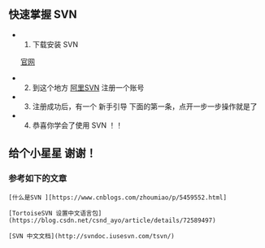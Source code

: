 ## 快速掌握 SVN 


* 1. 下载安装 SVN 

    [官网](https://tortoisesvn.net/downloads.zh.html)
   
* 2. 到这个地方 [阿里SVN](http://www.alisvn.com/) 注册一个账号

* 3. 注册成功后，有一个 新手引导 下面的第一条，点开一步一步操作就是了 

* 4. 恭喜你学会了使用 SVN ！！


## 给个小星星 谢谢！


### 参考如下的文章

    [什么是SVN ][https://www.cnblogs.com/zhoumiao/p/5459552.html]

    [TortoiseSVN 设置中文语言包](https://blog.csdn.net/csnd_ayo/article/details/72589497)
    
    [SVN 中文文档](http://svndoc.iusesvn.com/tsvn/)
        

